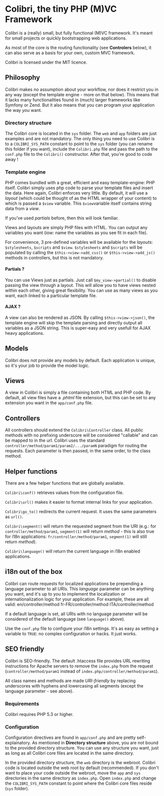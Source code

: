 # Colibri, the tiny PHP (M)VC Framework

Colibri is a (really) small, but fully functional (M)VC framework. It's meant for small projects or quickly bootstrapping web applications.

As most of the core is the routing functionality (see **Controlers** below), it can also serve as a basis for your own, custom MVC framework.

Colibri is licensed under the MIT licence.


## Philosophy

Colibri makes no assumption about your workflow, nor does it restrict you in any way (except the template engine - more on that below). This means that it lacks many functionalities found in (much) larger frameworks like Symfony or Zend. But it also means that you can program your application the way *you* want.


### Directory structure

The Colibri core is located in the `sys` folder. The `web` and `app` folders are just examples and are not mandatory. The only thing you need to use Colibri is to a `COLIBRI_SYS_PATH` constant to point to the `sys` folder (you can rename this folder if you want), include the `Colibri.php` file and pass the path to the `conf.php` file to the `Colibri()` constructor. After that, you're good to code away !


### Template engine

PHP comes bundled with a great, efficient and easy template-engine: PHP itself. Colibri simply uses php code to parse your template files and insert the data. Here again, Colibri enforces very little. By default, it will use a *layout* (which could be thought of as the HTML wrapper of your content) to which is passed a `$view` variable. This `$view`variable itself contains string data from a *view*.

If you've used *partials* before, then this will look familiar.

Views and layouts are simply PHP files with HTML. You can output any variables you want (iow: name the variables as you see fit in each file).

For convenience, 3 pre-defined variables will be available for the *layouts*: `$stylesheets`, `$scripts` and `$view`. `$stylesheets` and `$scripts` will be populated by calling the `$this->view->add_css()` or `$this->view->add_js()` methods in controllers, but this is not mandatory.


#### Partials ?

You can use Views just as partials. Just call `$my_view->partial()` to disable passing the view through a layout. This will allow you to have views nested within each other, giving great flexibility. You can use as many views as you want, each linked to a particular template file.


#### AJAX ?

A view can also be rendered as JSON. By calling `$this->view->json()`, the template engine will skip the template parsing and directly output all variables as a JSON string. This is super-easy and very usefull for AJAX heavy applications.


## Models

Colibri does not provide any models by default. Each application is unique, so it's your job to provide the model logic.


## Views

A view in Colibri is simply a file containing both HTML and PHP code. By default, all view files have a *.phtml* file extension, but this can be set to any extension you want in the `app/conf.php` file.


## Controllers

All controllers should extend the `Colibri\Controller` class. All public methods with no prefixing underscore will be considered "callable" and can be mapped to in the url. Colibri uses the standard `controller/method/param1/param2/.../paramN` paradigm for routing the requests. Each parameter is then passed, in the same order, to the class method.


## Helper functions

There are a few helper functions that are globally available.

`Colibri\conf()` retrieves values from the configuration file.

`Colibri\url()` makes it easier to format internal links for your application.

`Colibri\go_to()` redirects the current request. It uses the same parameters as `url()`.

`Colibri\segment()` will return the requested segment from the URI (e.g.: for `controller/method/param1`, `segment(1)` will return *method* - this is also true for i18n applications: `fr/controller/method/param1`, `segment(1)` will still return *method*).

`Colibri\language()` will return the current language in i18n enabled applications.


## i18n out of the box

Colibri can route requests for localized applications be prepending a language parameter to all URIs. This *language* parameter can be anything you want, and it's up to you to implement the localization or internationalization logic for your application. For example, these are all valid:
    en/controller/method
    fr-FR/controller/method
    ITA/controller/method

If a default language is set, all URIs with no language parameter will be considered of the default language (see `language()` above).

Use the `conf.php` file to configure your i18n settings. It's as easy as setting a variable to `TRUE`: no complex configuration or hacks. It just works.


## SEO friendly

Colibri is SEO-friendly. The default .htaccess file provides URL rewriting instructions for Apache servers to remove the `index.php` from the request (`controller/method/param1` instead of `index.php/controller/method/param1`).

All class names and methods are made *URI-friendly* by replacing underscores with hyphens and lowercasing all segments (except the language parameter - see above).


### Requirements

Colibri requires PHP 5.3 or higher.


### Configuration

Configuration directives are found in `app/conf.php` and are pretty self-explainatory. As mentioned in **Directory structure** above, you are not bound to the provided directory structure. You can use any structure you want, just as long as all Colibri core files are located in the same directory.

In the provided directory structure, the `web` directory is the webroot. Colibri code is located outside the web root by default (recommended). If you don't want to place your code outside the webroot, move the `app` and `sys` directories in the same directory as `index.php`. Open `index.php` and change the `COLIBRI_SYS_PATH` constant to point where the Colibri core files reside (`sys` folder).
